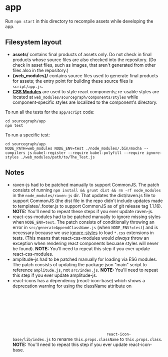 app
=====

Run `npm start` in this directory to recompile assets while developing the app.

## Filesystem layout

* **assets/** contains final products of assets only. Do not check in final
  products whose source files are also checked into the repository. (Do check in
  asset files, such as images, that aren't generated from other files also in
  the repository.)
* **{web_modules}/** contains source files used to generate final products for
  assets; the entry point for building these source files is `script/app.js`.
* **[CSS Modules](https://github.com/gajus/react-css-modules)** are used to style
  react components; re-usable styles are located at `web_modules/sourcegraph/components/styles`
  while component-specific styles are localized to the component's directory.

To run all the tests for the `app/script` code:

```
cd sourcegraph/app
npm test
```

To run a specific test:

```
cd sourcegraph/app
NODE_PATH=web_modules NODE_ENV=test ./node_modules/.bin/mocha --compilers js:babel-register --require babel-polyfill --require ignore-styles ./web_modules/path/to/The_Test.js
```


## Notes

* raven-js had to be patched manually to support CommonJS. The patch
  consists of running `npm install && grunt dist && rm -rf
  node_modules` in the `node_modules/raven-js` dir. That updates the
  dist/raven.js file to support CommonJS (the dist file in the repo
  didn't include updates made to templates/_footer.js to support
  CommonJS as of git release tag 1.1.16). **NOTE:** You'll need to
  repeat these steps if you ever update raven-js.
* react-css-modules had to be patched manually to ignore missing styles
  when `NODE_ENV=test`. The patch consists of conditionally throwing an
  error in `src/generateAppendClassName.js` (when `NODE_ENV!=test`) and
  is necessary because we use [ignore-styles](https://github.com/bkonkle/ignore-styles)
  to load `*.css` extensions in tests. (This means that react-css-modules
  would *always* throw an exception when rendering react components
  becuase styles will never be found). **NOTE:** You'll need to
  repeat this step if you ever update react-css-modules.
* amplitude-js had to be patched manually for loading via ES6 modules. The patch
  consists of updating the package.json "main" script to reference `amplitude.js`,
  not `src/index.js`. **NOTE:** You'll need to repeat this step if you ever
  update amplitude-js.
* react-icons has a dependency (react-icon-base) which shows a deprecation warning
  for using the className attribute on <svg> elements (which is provided by
  parent components in our application). The patch consists of changing
  `react-icon-base/lib/index.js` to rename `this.props.className` to
  `this.props.class`. **NOTE:** You'll need to repeat this step if you ever update
  react-icon-base.
